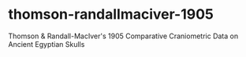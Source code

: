 # thomson-randallmaciver-1905
Thomson &amp; Randall-MacIver's 1905 Comparative Craniometric Data on Ancient Egyptian Skulls
